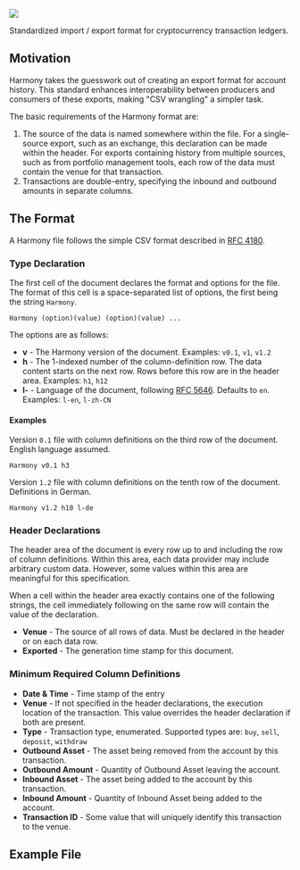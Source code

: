 ![](https://raw.githubusercontent.com/picksco/harmony/master/harmony-logo.png)

Standardized import / export format for cryptocurrency transaction ledgers.

## Motivation

Harmony takes the guesswork out of creating an export format for account history. This standard enhances interoperability between producers and consumers of these exports, making "CSV wrangling" a simpler task.

The basic requirements of the Harmony format are:

1. The source of the data is named somewhere within the file. For a single-source export, such as an exchange, this declaration can be made within the header. For exports containing history from multiple sources, such as from portfolio management tools, each row of the data must contain the venue for that transaction.
2. Transactions are double-entry, specifying the inbound and outbound amounts in separate columns.

## The Format

A Harmony file follows the simple CSV format described in [RFC 4180](https://tools.ietf.org/html/rfc4180).

### Type Declaration

The first cell of the document declares the format and options for the file. The format of this cell is a space-separated list of options, the first being the string `Harmony`.

```
Harmony (option)(value) (option)(value) ...
```

The options are as follows:
* **v** - The Harmony version of the document. Examples: `v0.1`, `v1`, `v1.2`
* **h** - The 1-indexed number of the column-definition row. The data content starts on the next row. Rows before this row are in the header area. Examples: `h1`, `h12`
* **l-** - Language of the document, following [RFC 5646](https://tools.ietf.org/html/rfc5646). Defaults to `en`. Examples: `l-en`, `l-zh-CN`

#### Examples

Version `0.1` file with column definitions on the third row of the document. English language assumed.

```
Harmony v0.1 h3
```

Version `1.2` file with column definitions on the tenth row of the document. Definitions in German.

```
Harmony v1.2 h10 l-de
```

### Header Declarations

The header area of the document is every row up to and including the row of column definitions. Within this area, each data provider may include arbitrary custom data. However, some values within this area are meaningful for this specification.

When a cell within the header area exactly contains one of the following strings, the cell immediately following on the same row will contain the value of the declaration.

* **Venue** - The source of all rows of data. Must be declared in the header or on each data row.
* **Exported** - The generation time stamp for this document.

### Minimum Required Column Definitions

* **Date & Time** - Time stamp of the entry
* **Venue** - If not specified in the header declarations, the execution location of the transaction. This value overrides the header declaration if both are present.
* **Type** - Transaction type, enumerated. Supported types are: `buy`, `sell`, `deposit`, `withdraw`
* **Outbound Asset** - The asset being removed from the account by this transaction.
* **Outbound Amount** - Quantity of Outbound Asset leaving the account.
* **Inbound Asset** - The asset being added to the account by this transaction.
* **Inbound Amount** - Quantity of Inbound Asset being added to the account.
* **Transaction ID** - Some value that will uniquely identify this transaction to the venue.

## Example File
